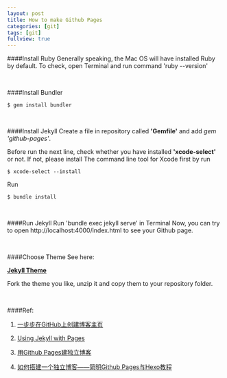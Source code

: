 ```yaml
---
layout: post
title: How to make Github Pages
categories: [git]
tags: [git]
fullview: true
---
```




####Install Ruby
Generally speaking, the Mac OS will have installed Ruby by default.
To check, open Terminal and run command 'ruby --version'
	
  <br />	
  
####Install Bundler

	$ gem install bundler
	
  <br />	
  
####Install Jekyll
Create a file in repository called **'Gemfile'** and add *gem 'github-pages'*.

Before run the next line, check whether you have installed **'xcode-select'** or not.
If not, please install The command line tool for Xcode first by run 


	$ xcode-select --install

Run 

	$ bundle install

	
  <br />	
  
####Run Jekyll
Run 'bundle exec jekyll serve' in Terminal
Now, you can try to open http://localhost:4000/index.html to see your Github page.
	
  <br />	
  
####Choose Theme
See here:

**[Jekyll Theme](http://jekyllthemes.org/)**

Fork the theme you like, unzip it and copy them to your repository folder.

	
  <br />	
  
####Ref:
1. [一步步在GitHub上创建博客主页](http://www.pchou.info/web-build/2014/07/04/build-github-blog-page-08.html)

2. [Using Jekyll with Pages](
https://help.github.com/articles/using-jekyll-with-pages/)

3. [用Github Pages建独立博客](http://beiyuu.com/github-pages/)

4. [如何搭建一个独立博客——简明Github Pages与Hexo教程](
http://cnfeat.com/2014/05/10/2014-05-11-how-to-build-a-blog/)

